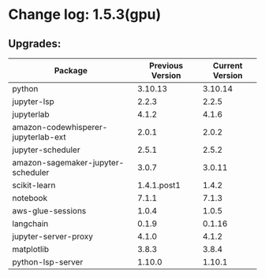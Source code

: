 # Change log: 1.5.3(gpu)

## Upgrades: 

Package | Previous Version | Current Version
---|---|---
python|3.10.13|3.10.14
jupyter-lsp|2.2.3|2.2.5
jupyterlab|4.1.2|4.1.6
amazon-codewhisperer-jupyterlab-ext|2.0.1|2.0.2
jupyter-scheduler|2.5.1|2.5.2
amazon-sagemaker-jupyter-scheduler|3.0.7|3.0.11
scikit-learn|1.4.1.post1|1.4.2
notebook|7.1.1|7.1.3
aws-glue-sessions|1.0.4|1.0.5
langchain|0.1.9|0.1.16
jupyter-server-proxy|4.1.0|4.1.2
matplotlib|3.8.3|3.8.4
python-lsp-server|1.10.0|1.10.1

